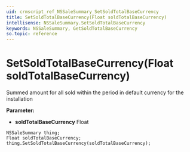 ```yaml
---
uid: crmscript_ref_NSSaleSummary_SetSoldTotalBaseCurrency
title: SetSoldTotalBaseCurrency(Float soldTotalBaseCurrency)
intellisense: NSSaleSummary.SetSoldTotalBaseCurrency
keywords: NSSaleSummary, GetSoldTotalBaseCurrency
so.topic: reference
---
```


# SetSoldTotalBaseCurrency(Float soldTotalBaseCurrency)

Summed amount for all sold within the period in default currency for the installation

**Parameter:** 
* **soldTotalBaseCurrency** Float

```crmscript
NSSaleSummary thing;
Float soldTotalBaseCurrency;
thing.SetSoldTotalBaseCurrency(soldTotalBaseCurrency);
```

